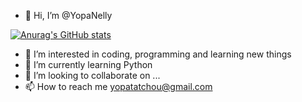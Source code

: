 - 👋 Hi, I’m @YopaNelly

[![Anurag's GitHub stats](https://github-readme-stats.vercel.app/api?username=YopaNelly)](https://github.com/anuraghazra/github-readme-stats)
- 👀 I’m interested in coding, programming and learning new things
- 🌱 I’m currently learning Python 
- 💞️ I’m looking to collaborate on ...
- 📫 How to reach me yopatatchou@gmail.com

<!---
YopaNelly/YopaNelly is a ✨ special ✨ repository because its `README.md` (this file) appears on your GitHub profile.
You can click the Preview link to take a look at your changes.
--->
